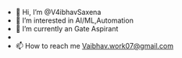- 👋 Hi, I’m @V4ibhavSaxena
- 👀 I’m interested in AI/ML,Automation 
- 🌱 I’m currently an Gate Aspirant
- 
- 📫 How to reach me Vaibhav.work07@gmail.com

<!---
V4ibhavSaxena/V4ibhavSaxena is a ✨ special ✨ repository because its `README.md` (this file) appears on your GitHub profile.
You can click the Preview link to take a look at your changes.
--->
